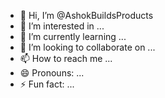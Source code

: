 - 👋 Hi, I’m @AshokBuildsProducts
- 👀 I’m interested in ...
- 🌱 I’m currently learning ...
- 💞️ I’m looking to collaborate on ...
- 📫 How to reach me ...
- 😄 Pronouns: ...
- ⚡ Fun fact: ...

<!---
AshokBuildsProducts/AshokBuildsProducts is a ✨ special ✨ repository because its `README.md` (this file) appears on your GitHub profile.
You can click the Preview link to take a look at your changes.
--->
